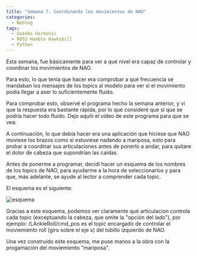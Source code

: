 ```yaml
---
title: "Semana 7. Coordinando los movimientos de NAO"
categories:
  - Weblog
tags:
  - Gazebo Harmonic
  - ROS2 Humble Hawksbill
  - Python
---
```


Esta semana, fue básicamente para ver a qué nivel era capaz de controlar y coordinar los movimientos de NAO.

Para esto, lo que tenía que hacer era comprobar a qué frecuencia se mandaban los mensajes de los topics al modelo para ver si el movimiento podía llegar a aser lo suficientemente fluido.

Para comprobar esto, observé el programa hecho la semana anterior, y vi que la respuesta era bastante rápida, por lo que consideré que sí que se podría hacer todo fluido.
Dejo aquñi el vídeo de este programa para que se vea:

A continuación, lo que debía hacer era una aplicación que hiciese que NAO moviese los brazos como si estuviese nadando a mariposa, esto para probar a coordinar sus articulaciones antes de ponerlo a andar, para quitare el dolor de cabeza que supondrían las caídas.

Antes de ponerme a programar, decidí hacer un esquema de los nombres de los topics de NAO, para ayudarme a la hora de seleccionarlos y para que, más adelante, se ayude al lector a comprender cada topic.

El esquema es el siguiente:

![esquema](/2024-tfg-eva-fernandez/images/semana-7/esquema_joints_NAO.jpeg)

Gracias a este esquema, podemos ver claramente qué articulacion controla cada topic (exceptuando la cabeza, que omite la "opción del lado"), por ejemplo: /LAnkleRoll/cmd_pos es el topic encargado de controlar el moviemiento roll (giro sobre el eje x) del tobillo izquierdo de NAO.

Una vez construido este esquema, me puse manos a la obra con la progamación del moviemiento "mariposa". 
